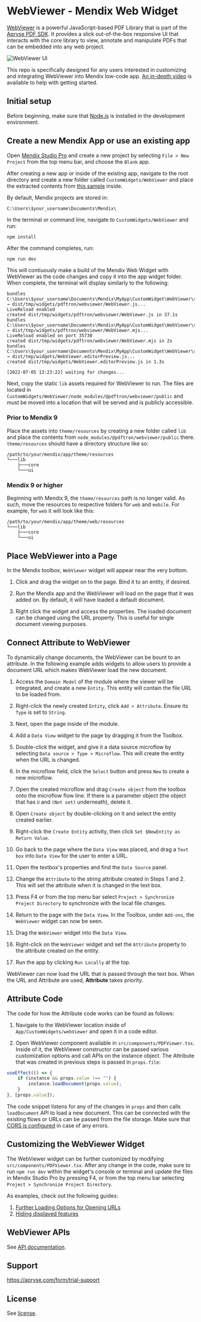 # WebViewer - Mendix Web Widget

[WebViewer](https://docs.apryse.com/documentation/web/) is a powerful JavaScript-based PDF Library that is part of the [Apryse PDF SDK](https://www.apryse.com). It provides a slick out-of-the-box responsive UI that interacts with the core library to view, annotate and manipulate PDFs that can be embedded into any web project.

![WebViewer UI](https://www.pdftron.com/downloads/pl/webviewer-ui.png)

This repo is specifically designed for any users interested in customizing and integrating WebViewer into Mendix low-code app. [An in-depth video](https://youtu.be/a9HNVzbmDLM) is available to help with getting started.

## Initial setup

Before beginning, make sure that [Node.js](https://nodejs.org/en/) is installed in the development environment.

## Create a new Mendix App or use an existing app

Open [Mendix Studio Pro](https://docs.mendix.com/howto/general/install) and create a new project by selecting `File > New Project` from the top menu bar, and choose the `Blank` app.

After creating a new app or inside of the existing app, navigate to the root directory and create a new folder called `CustomWidgets/WebViewer` and place the extracted contents from [this sample](https://github.com/PDFTron/webviewer-mendix-sample) inside.

By default, Mendix projects are stored in:
```
C:\Users\$your_username\Documents\Mendix\
```
In the terminal or command line, navigate to `CustomWidgets/WebViewer` and run:
```
npm install
```

After the command completes, run:
```
npm run dev
```
This will contiuously make a build of the Mendix Web Widget with WebViewer as the code changes and copy it into the app widget folder. When complete, the terminal will display similarly to the following:

```
bundles C:\Users\$your_username\Documents\Mendix\MyApp\CustomWidget\WebViewer\src\WebViewer.tsx → dist/tmp/widgets/pdftron/webviewer/WebViewer.js...
LiveReload enabled
created dist/tmp/widgets/pdftron/webviewer/WebViewer.js in 37.1s
bundles C:\Users\$your_username\Documents\Mendix\MyApp\CustomWidget\WebViewer\src\WebViewer.tsx → dist/tmp/widgets/pdftron/webviewer/WebViewer.mjs...
LiveReload enabled on port 35730
created dist/tmp/widgets/pdftron/webviewer/WebViewer.mjs in 2s
bundles C:\Users\$your_username\Documents\Mendix\MyApp\CustomWidget\WebViewer\src\WebViewer.editorPreview.tsx → dist/tmp/widgets/WebViewer.editorPreview.js...
created dist/tmp/widgets/WebViewer.editorPreview.js in 1.3s

[2022-07-05 13:23:22] waiting for changes...
```

Next, copy the static `lib` assets required for WebViewer to run. The files are located in `CustomWidgets/WebViewer/node_modules/@pdftron/webviewer/public` and must be moved into a location that will be served and is publicly accessible.

### Prior to Mendix 9

Place the assets into `theme/resources` by creating a new folder called `lib` and place the contents from `node_modules/@pdftron/webviewer/public` there.
`theme/resources` should have a directory structure like so:
```
/path/to/your/mendix/app/theme/resources
└───lib
    ├───core
    └───ui
```

### Mendix 9 or higher

Beginning with Mendix 9, the `theme/resources` path is no longer valid. As such, move the resources to respective folders for `web` and `mobile`. For example, for `web` it will look like this:
```
/path/to/your/mendix/app/theme/web/resources
└───lib
    ├───core
    └───ui
```

## Place WebViewer into a Page

In the Mendix toolbox, `WebViewer` widget will appear near the very bottom.

1. Click and drag the widget on to the page. Bind it to an entity, if desired.

2. Run the Mendix app and the WebViewer will load on the page that it was added on. By default, it will have loaded a default document.

3. Right click the widget and access the properties. The loaded document can be changed using the URL property. This is useful for single document viewing purposes.

## Connect Attribute to WebViewer

To dynamically change documents, the WebViewer can be bount to an attribute. In the following example adds widgets to allow users to provide a document URL which makes WebViewer load the new document.

1. Access the `Domain Model` of the module where the viewer will be integrated, and create a new `Entity`. This entity will contain the file URL to be loaded from.

2. Right-click the newly created `Entity`, click `Add > Attribute`. Ensure its `Type` is set to `String`.

3. Next, open the page inside of the module.

4. Add a `Data View` widget to the page by dragging it from the Toolbox.

5. Double-click the widget, and give it a data source microflow by selecting `Data source > Type > Microflow`. This will create the entity when the URL is changed.

6. In the microflow field, click the `Select` button and press `New` to create a new microflow.

7. Open the created microflow and drag `Create object` from the toolbox onto the microflow flow line. If there is a parameter object (the object that has `U` and `(Not set)` underneath), delete it.

8. Open `Create object` by double-clicking on it and select the entity created earlier.

9. Right-click the `Create Entity` activity, then click `Set $NewEntity as Return Value`.

10. Go back to the page where the `Data View` was placed, and drag a `Text box` into `Data View` for the user to enter a URL.

11. Open the textbox's properties and find the `Data Source` panel.

12. Change the `Attribute` to the string attribute created in Steps 1 and 2. This will set the attribute when it is changed in the text box.

13. Press F4 or from the top menu bar select `Project > Synchronize Project Directory` to synchronize with the local file changes.

14. Return to the page with the `Data View`. In the Toolbox, under `Add-ons`, the `WebViewer` widget can now be seen.

15. Drag the `WebViewer` widget into the `Data View`.

16. Right-click on the `WebViewer` widget and set the `Attribute` property to the attribute created on the entity.

17. Run the app by clicking `Run Locally` at the top.

WebViewer can now load the URL that is passed through the text box. When the URL and Attribute are used, **Attribute** takes priority.

## Attribute Code

The code for how the Attribute code works can be found as follows:

1. Navigate to the WebViewer location inside of `App/CustomWidgets/webViewer` and open it in a code editor.

2. Open WebViewer component available in `src/components/PDFViewer.tsx`. Inside of it, the WebViewer constructor can be passed various customization options and call APIs on the instance object. The Attribute that was created in previous steps is passed in `props.file`:

```javascript
useEffect(() => {
    if (instance && props.value !== "") {
        instance.loadDocument(props.value);
    }
}, [props.value]);
```

The code snippet listens for any of the changes in `props` and then calls `loadDocument` API to load a new document. This can be connected with the existing flows or URLs can be passed from the file storage. Make sure that [CORS is configured](https://docs.apryse.com/documentation/web/faq/cors-support/) in case of any errors.

## Customizing the WebViewer Widget

The WebViewer widget can be further customized by modifying `src/components/PDFViewer.tsx`. 
After any change in the code, make sure to run `npm run dev` within the widget's console or terminal and update the files in Mendix Studio Pro by pressing F4, or from the top menu bar selecting `Project > Synchronize Project Directory`.

As examples, check out the following guides:
1. [Further Loading Options for Opening URLs](https://docs.apryse.com/documentation/web/guides/basics/open/url/#loading-options)
2. [Hiding displayed features](https://docs.apryse.com/documentation/web/guides/hiding-elements/)

## WebViewer APIs

See [API documentation](https://docs.apryse.com/api/web/WebViewerInstance.html).

## Support

https://apryse.com/form/trial-support

## License

See [license](./LICENSE).
